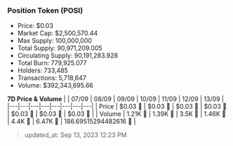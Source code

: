 
  ### Position Token (POSI)
  - Price: $0.03
  - Market Cap: $2,500,570.44
  - Max Supply: 100,000,000
  - Total Supply: 90,971,209.005
  - Circulating Supply: 90,191,283.928
  - Total Burn: 779,925.077
  - Holders: 733,485
  - Transactions: 5,718,647
  - Volume: $392,343,695.66

  **7D Price & Volume**
  | | 07&#x2F;09 | 08&#x2F;09 | 09&#x2F;09 | 10&#x2F;09 | 11&#x2F;09 | 12&#x2F;09 | 13&#x2F;09 |
  |---|---|---|---|---|---|---|---|
  | Price | $0.03 🚀 | $0.03 🚀 | $0.03 🚀 | $0.03 🔻 | $0.03 🚀 | $0.03 🚀 | $0.03 🚀 |
  | Volume | 1.21K 🔻 | 1.39K 🚀 | 3.5K 🚀 | 1.46K 🔻 | 4.4K 🚀 | 6.47K 🚀 | 186.69515294482616 🔻 |

  > updated_at: Sep 13, 2023 12:23 PM
